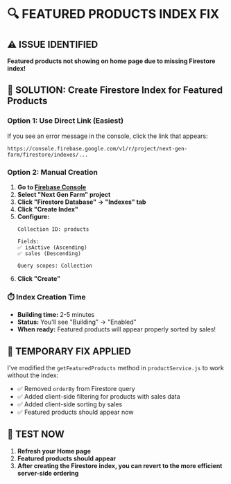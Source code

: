 # 🔍 FEATURED PRODUCTS INDEX FIX

## ⚠️ ISSUE IDENTIFIED
**Featured products not showing on home page due to missing Firestore index!**

## 🚀 SOLUTION: Create Firestore Index for Featured Products

### Option 1: Use Direct Link (Easiest)
If you see an error message in the console, click the link that appears:
```
https://console.firebase.google.com/v1/r/project/next-gen-farm/firestore/indexes/...
```

### Option 2: Manual Creation
1. **Go to [Firebase Console](https://console.firebase.google.com/)**
2. **Select "Next Gen Farm" project**
3. **Click "Firestore Database" → "Indexes" tab**
4. **Click "Create Index"**
5. **Configure:**
   ```
   Collection ID: products
   
   Fields:
   ✅ isActive (Ascending)
   ✅ sales (Descending)
   
   Query scopes: Collection
   ```
6. **Click "Create"**

### ⏱️ Index Creation Time
- **Building time:** 2-5 minutes
- **Status:** You'll see "Building" → "Enabled"
- **When ready:** Featured products will appear properly sorted by sales!

## 🔧 TEMPORARY FIX APPLIED

I've modified the `getFeaturedProducts` method in `productService.js` to work without the index:
- ✅ Removed `orderBy` from Firestore query
- ✅ Added client-side filtering for products with sales data
- ✅ Added client-side sorting by sales
- ✅ Featured products should appear now

## 🧪 TEST NOW

1. **Refresh your Home page**
2. **Featured products should appear**
3. **After creating the Firestore index, you can revert to the more efficient server-side ordering**
